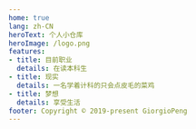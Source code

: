 ```yaml
---
home: true
lang: zh-CN
heroText: 个人小仓库
heroImage: /logo.png
features:
- title: 目前职业
  details: 在读本科生
- title: 现实
  details: 一名学着计科的只会点皮毛的菜鸡
- title: 梦想
  details: 享受生活
footer: Copyright © 2019-present GiorgioPeng
---
```

<!-- 在命令行切到docs目录运行 vuepress dev 就可以启动 -->
<!-- 在命令行到blog目录运行 vuepress build docs 可以打包到docs.vuepress 目录下的dist文件夹-->
